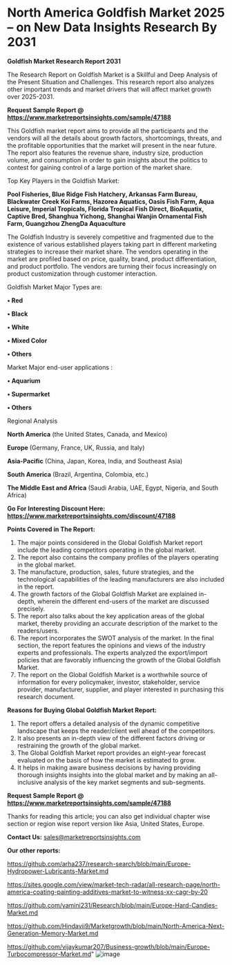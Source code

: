 # North America Goldfish Market 2025 – on New Data Insights Research By 2031

<strong>Goldfish Market Research Report 2031</strong>

The Research Report on Goldfish Market is a Skillful and Deep Analysis of the Present Situation and Challenges. This research report also analyzes other important trends and market drivers that will affect market growth over 2025-2031.

<strong>Request Sample Report @ <a href=https://www.marketreportsinsights.com/sample/47188>https://www.marketreportsinsights.com/sample/47188</a></strong>

This Goldfish market report aims to provide all the participants and the vendors will all the details about growth factors, shortcomings, threats, and the profitable opportunities that the market will present in the near future. The report also features the revenue share, industry size, production volume, and consumption in order to gain insights about the politics to contest for gaining control of a large portion of the market share.

Top Key Players in the Goldfish Market:

<strong>Pool Fisheries, Blue Ridge Fish Hatchery, Arkansas Farm Bureau, Blackwater Creek Koi Farms, Hazorea Aquatics, Oasis Fish Farm, Aqua Leisure, Imperial Tropicals, Florida Tropical Fish Direct, BioAquatix, Captive Bred, Shanghua Yichong, Shanghai Wanjin Ornamental Fish Farm, Guangzhou ZhengDa Aquaculture</strong>

The Goldfish Industry is severely competitive and fragmented due to the existence of various established players taking part in different marketing strategies to increase their market share. The vendors operating in the market are profiled based on price, quality, brand, product differentiation, and product portfolio. The vendors are turning their focus increasingly on product customization through customer interaction.

Goldfish Market Major Types are:

<strong>•  Red

•  Black

•  White

•  Mixed Color

•  Others</strong>

Market Major end-user applications :

<strong>•  Aquarium

•  Supermarket

•  Others</strong>

Regional Analysis

</u><strong><b>North America</b></strong> (the United States, Canada, and Mexico)

<strong><b>Europe </b></strong>(Germany, France, UK, Russia, and Italy)

<strong><b>Asia-Pacific</b></strong> (China, Japan, Korea, India, and Southeast Asia)

<strong><b>South America</b></strong> (Brazil, Argentina, Colombia, etc.)

<strong><b>The Middle East and Africa</b></strong> (Saudi Arabia, UAE, Egypt, Nigeria, and South Africa)

<strong>Go For Interesting Discount Here: <a href=https://www.marketreportsinsights.com/discount/47188>https://www.marketreportsinsights.com/discount/47188</a></strong>

<strong>Points Covered in The Report:</strong>
<ol>
  <li>The major points considered in the Global Goldfish Market report include the leading competitors operating in the global market.</li>
  <li>The report also contains the company profiles of the players operating in the global market.</li>
  <li>The manufacture, production, sales, future strategies, and the technological capabilities of the leading manufacturers are also included in the report.</li>
  <li>The growth factors of the Global Goldfish Market are explained in-depth, wherein the different end-users of the market are discussed precisely.</li>
  <li>The report also talks about the key application areas of the global market, thereby providing an accurate description of the market to the readers/users.</li>
  <li>The report incorporates the SWOT analysis of the market. In the final section, the report features the opinions and views of the industry experts and professionals. The experts analyzed the export/import policies that are favorably influencing the growth of the Global Goldfish Market.</li>
  <li>The report on the Global Goldfish Market is a worthwhile source of information for every policymaker, investor, stakeholder, service provider, manufacturer, supplier, and player interested in purchasing this research document.</li>
</ol>
<strong>Reasons for Buying Global Goldfish Market Report:</strong>

<ol>
  <li>The report offers a detailed analysis of the dynamic competitive landscape that keeps the reader/client well ahead of the competitors.</li>
  <li>It also presents an in-depth view of the different factors driving or restraining the growth of the global market.</li>
  <li>The Global Goldfish Market report provides an eight-year forecast evaluated on the basis of how the market is estimated to grow.</li>
  <li>It helps in making aware business decisions by having providing thorough insights insights into the global market and by making an all-inclusive analysis of the key market segments and sub-segments.</li>
</ol>
<strong>Request Sample Report @ <a href=https://www.marketreportsinsights.com/sample/47188>https://www.marketreportsinsights.com/sample/47188</a></strong>


Thanks for reading this article; you can also get individual chapter wise section or region wise report version like Asia, United States, Europe.

<strong>Contact Us:</strong>
sales@marketreportsinsights.com

<strong>Our other reports:</strong>

<a href=https://github.com/arha237/research-search/blob/main/Europe-Hydropower-Lubricants-Market.md>https://github.com/arha237/research-search/blob/main/Europe-Hydropower-Lubricants-Market.md</a>

<a href=https://sites.google.com/view/market-tech-radar/all-research-page/north-america-coating-painting-additives-market-to-witness-xx-cagr-by-20>https://sites.google.com/view/market-tech-radar/all-research-page/north-america-coating-painting-additives-market-to-witness-xx-cagr-by-20</a>

<a href=https://github.com/yamini231/Research/blob/main/Europe-Hard-Candies-Market.md>https://github.com/yamini231/Research/blob/main/Europe-Hard-Candies-Market.md</a>

<a href=https://github.com/Hindavii9/Marketgrowth/blob/main/North-America-Next-Generation-Memory-Market.md>https://github.com/Hindavii9/Marketgrowth/blob/main/North-America-Next-Generation-Memory-Market.md</a>

<a href=https://github.com/vijaykumar207/Business-growth/blob/main/Europe-Turbocompressor-Market.md>https://github.com/vijaykumar207/Business-growth/blob/main/Europe-Turbocompressor-Market.md</a>"
![image](https://github.com/user-attachments/assets/0b78aef4-b88e-4ef5-84b2-47d073b584e6)

